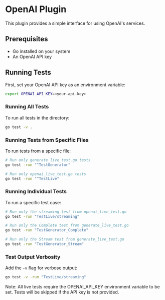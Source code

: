# OpenAI Plugin

This plugin provides a simple interface for using OpenAI's services.

## Prerequisites

- Go installed on your system
- An OpenAI API key

## Running Tests

First, set your OpenAI API key as an environment variable:

```bash
export OPENAI_API_KEY=<your-api-key>
```

### Running All Tests
To run all tests in the directory:
```bash
go test -v .
```

### Running Tests from Specific Files
To run tests from a specific file:
```bash
# Run only generate_live_test.go tests
go test -run "^TestGenerator"

# Run only openai_live_test.go tests
go test -run "^TestLive"
```

### Running Individual Tests
To run a specific test case:
```bash
# Run only the streaming test from openai_live_test.go
go test -run "TestLive/streaming"

# Run only the Complete test from generate_live_test.go
go test -run "TestGenerator_Complete"

# Run only the Stream test from generate_live_test.go
go test -run "TestGenerator_Stream"
```

### Test Output Verbosity
Add the `-v` flag for verbose output:
```bash
go test -v -run "TestLive/streaming"
```

Note: All live tests require the OPENAI_API_KEY environment variable to be set. Tests will be skipped if the API key is not provided.
